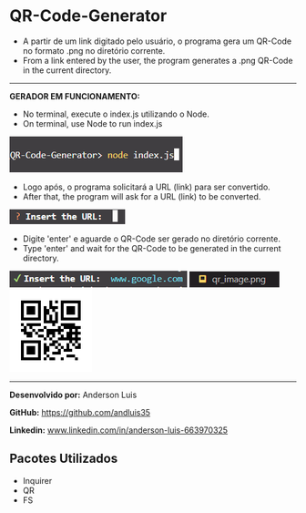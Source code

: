 # QR-Code-Generator
* A partir de um link digitado pelo usuário, o programa gera um QR-Code no formato .png no diretório corrente.
* From a link entered by the user, the program generates a .png QR-Code in the current directory.

---

**GERADOR EM FUNCIONAMENTO:**

* No terminal, execute o index.js utilizando o Node.
* On terminal, use Node to run index.js

![Gerador de QR-Code em funcionamento](./Generator/images/generator_img_1.png)

* Logo após, o programa solicitará a URL (link) para ser convertido.
* After that, the program will ask for a URL (link) to be converted.

![Gerador de QR-Code em funcionamento](./Generator/images/generator_img_2.png)

* Digite 'enter' e aguarde o QR-Code ser gerado no diretório corrente.
* Type 'enter' and wait for the QR-Code to be generated in the current directory.

![Gerador de QR-Code em funcionamento](./Generator/images/generator_img_3.png)
![Gerador de QR-Code em funcionamento](./Generator/images/generator_img_4.png)
<br />
![Gerador de QR-Code em funcionamento](./Generator/images/qr_image.png)

---

**Desenvolvido por:** Anderson Luis

**GitHub:** https://github.com/andluis35

**Linkedin:** www.linkedin.com/in/anderson-luis-663970325

## Pacotes Utilizados
* Inquirer
* QR
* FS
